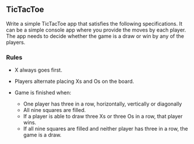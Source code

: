 ## TicTacToe 

Write a simple TicTacToe app that satisfies the following specifications.
It can be a simple console app where you provide the moves by each player.
The app needs to decide whether the game is a draw or win by any of the players.

### Rules

- X always goes first.

- Players alternate placing Xs and Os on the board.

- Game is finished when:
   - One player has three in a row, horizontally, vertically or diagonally
   - All nine squares are filled.
   - If a player is able to draw three Xs or three Os in a row, that player wins.
   - If all nine squares are filled and neither player has three in a row, the game is a draw.

